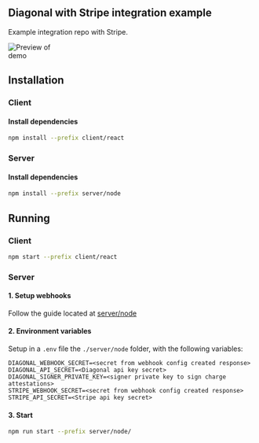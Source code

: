 ## Diagonal with Stripe integration example

Example integration repo with Stripe.

<img src="./demo.mp4" alt="Preview of demo" style="max-width:25%;">

## Installation

### Client

#### Install dependencies

```bash
npm install --prefix client/react
```

### Server

#### Install dependencies

```bash
npm install --prefix server/node
```

## Running

### Client

```bash
npm start --prefix client/react
```

### Server

#### 1. Setup webhooks

Follow the guide located at [server/node](./server/node/README.md#running-the-server)

#### 2. Environment variables

Setup in a `.env` file the `./server/node` folder, with the following variables:

```
DIAGONAL_WEBHOOK_SECRET=<secret from webhook config created response>
DIAGONAL_API_SECRET=<Diagonal api key secret>
DIAGONAL_SIGNER_PRIVATE_KEY=<signer private key to sign charge attestations>
STRIPE_WEBHOOK_SECRET=<secret from webhook config created response>
STRIPE_API_SECRET=<Stripe api key secret>
```

#### 3. Start

```bash
npm run start --prefix server/node/
```

